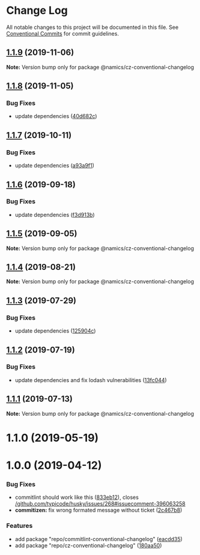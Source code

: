 # Change Log

All notable changes to this project will be documented in this file.
See [Conventional Commits](https://conventionalcommits.org) for commit guidelines.

## [1.1.9](https://github.com/namics/frontend-defaults/compare/@namics/cz-conventional-changelog@1.1.8...@namics/cz-conventional-changelog@1.1.9) (2019-11-06)

**Note:** Version bump only for package @namics/cz-conventional-changelog





## [1.1.8](https://github.com/namics/frontend-defaults/compare/@namics/cz-conventional-changelog@1.1.7...@namics/cz-conventional-changelog@1.1.8) (2019-11-05)

### Bug Fixes

-   update dependencies ([40d682c](https://github.com/namics/frontend-defaults/commit/40d682c7f67ed7990295c171b6898b74a52ebb70))

## [1.1.7](https://github.com/namics/frontend-defaults/compare/@namics/cz-conventional-changelog@1.1.6...@namics/cz-conventional-changelog@1.1.7) (2019-10-11)

### Bug Fixes

-   update dependencies ([a93a9f1](https://github.com/namics/frontend-defaults/commit/a93a9f15adf85b7c949bc47040a67e190eedd77e))

## [1.1.6](https://github.com/namics/frontend-defaults/compare/@namics/cz-conventional-changelog@1.1.5...@namics/cz-conventional-changelog@1.1.6) (2019-09-18)

### Bug Fixes

-   update dependencies ([f3d913b](https://github.com/namics/frontend-defaults/commit/f3d913b))

## [1.1.5](https://github.com/namics/frontend-defaults/compare/@namics/cz-conventional-changelog@1.1.4...@namics/cz-conventional-changelog@1.1.5) (2019-09-05)

**Note:** Version bump only for package @namics/cz-conventional-changelog

## [1.1.4](https://github.com/namics/frontend-defaults/compare/@namics/cz-conventional-changelog@1.1.3...@namics/cz-conventional-changelog@1.1.4) (2019-08-21)

**Note:** Version bump only for package @namics/cz-conventional-changelog

## [1.1.3](https://github.com/namics/frontend-defaults/compare/@namics/cz-conventional-changelog@1.1.2...@namics/cz-conventional-changelog@1.1.3) (2019-07-29)

### Bug Fixes

-   update dependencies ([125904c](https://github.com/namics/frontend-defaults/commit/125904c))

## [1.1.2](https://github.com/namics/frontend-defaults/compare/@namics/cz-conventional-changelog@1.1.1...@namics/cz-conventional-changelog@1.1.2) (2019-07-19)

### Bug Fixes

-   update dependencies and fix lodash vulnerabilities ([13fc044](https://github.com/namics/frontend-defaults/commit/13fc044))

## [1.1.1](https://github.com/namics/frontend-defaults/compare/@namics/cz-conventional-changelog@1.1.0...@namics/cz-conventional-changelog@1.1.1) (2019-07-13)

**Note:** Version bump only for package @namics/cz-conventional-changelog

# 1.1.0 (2019-05-19)

# 1.0.0 (2019-04-12)

### Bug Fixes

-   commitlint should work like this ([833eb12](https://github.com/namics/frontend-defaults/commit/833eb12)), closes [/github.com/typicode/husky/issues/268#issuecomment-396063258](https://github.com//github.com/typicode/husky/issues/268/issues/issuecomment-396063258)
-   **commitizen:** fix wrong formated message without ticket ([2c467b8](https://github.com/namics/frontend-defaults/commit/2c467b8))

### Features

-   add package "repo/commitlint-conventional-changelog" ([eacdd35](https://github.com/namics/frontend-defaults/commit/eacdd35))
-   add package "repo/cz-conventional-changelog" ([180aa50](https://github.com/namics/frontend-defaults/commit/180aa50))
